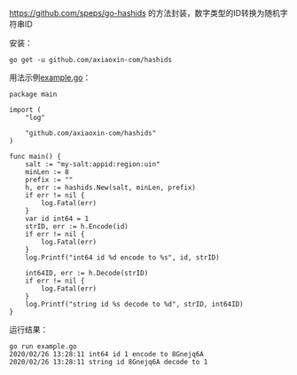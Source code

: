 https://github.com/speps/go-hashids 的方法封装，数字类型的ID转换为随机字符串ID

安装：

    go get -u github.com/axiaoxin-com/hashids

用法示例[example.go](https://github.com/axiaoxin/hashids/blob/master/example/example.go)：

    package main

    import (
        "log"

        "github.com/axiaoxin-com/hashids"
    )

    func main() {
        salt := "my-salt:appid:region:uin"
        minLen := 8
        prefix := ""
        h, err := hashids.New(salt, minLen, prefix)
        if err != nil {
            log.Fatal(err)
        }
        var id int64 = 1
        strID, err := h.Encode(id)
        if err != nil {
            log.Fatal(err)
        }
        log.Printf("int64 id %d encode to %s", id, strID)

        int64ID, err := h.Decode(strID)
        if err != nil {
            log.Fatal(err)
        }
        log.Printf("string id %s decode to %d", strID, int64ID)
    }

运行结果：

    go run example.go
    2020/02/26 13:28:11 int64 id 1 encode to 8Gnejq6A
    2020/02/26 13:28:11 string id 8Gnejq6A decode to 1
